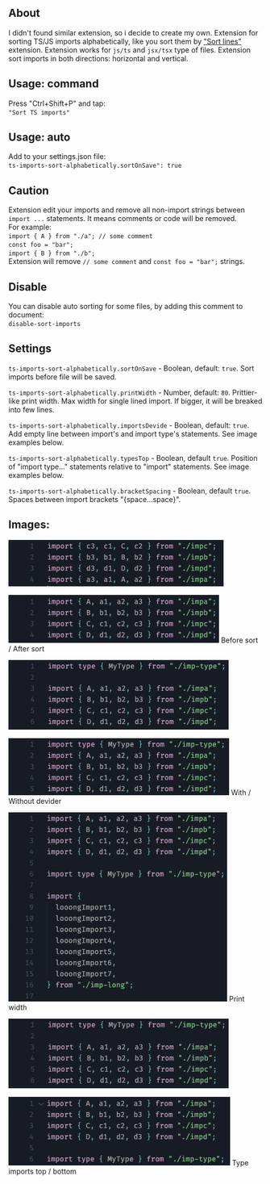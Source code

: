 ## About

I didn't found similar extension, so i decide to create my own. Extension for sorting TS/JS imports alphabetically, like you sort them by ["Sort lines"](https://marketplace.visualstudio.com/items?itemName=Tyriar.sort-lines) extension. Extension works for `js/ts` and `jsx/tsx` type of files. Extension sort imports in both directions: horizontal and vertical.

## Usage: command

Press "Ctrl+Shift+P" and tap:\
`"Sort TS imports"`

## Usage: auto

Add to your settings.json file:\
`ts-imports-sort-alphabetically.sortOnSave": true`

## Caution

Extension edit your imports and remove all non-import strings between `import ...` statements. It means comments or code will be removed.\
For example:\
`import { A } from "./a"; // some comment` \
`const foo = "bar";`\
`import { B } from "./b";`\
Extension will remove `// some comment` and `const foo = "bar";` strings.

## Disable

You can disable auto sorting for some files, by adding this comment to document:\
`disable-sort-imports`

## Settings

`ts-imports-sort-alphabetically.sortOnSave` - Boolean, default: `true`. Sort imports before file will be saved.

`ts-imports-sort-alphabetically.printWidth` - Number, default: `80`. Prittier-like print width. Max width for single lined import. If bigger, it will be breaked into few lines.

`ts-imports-sort-alphabetically.importsDevide` - Boolean, default: `true`. Add empty line between import's and import type's statements. See image examples below.

`ts-imports-sort-alphabetically.typesTop` - Boolean, default `true`. Position of "import type..." statements relative to "import" statements. See image examples below.

`ts-imports-sort-alphabetically.bracketSpacing` - Boolean, default `true`. Spaces between import brackets "{space...space}".

## Images:

![example-image](https://github.com/vladbelozertsev/ts-imports-sort-alphabetically/blob/main/images/basic-before.png?raw=true)

![example-image](https://github.com/vladbelozertsev/ts-imports-sort-alphabetically/blob/main/images/basic-after.png?raw=true)
Before sort / After sort

![example-image](https://github.com/vladbelozertsev/ts-imports-sort-alphabetically/blob/main/images/devider-with.png?raw=true)

![example-image](https://github.com/vladbelozertsev/ts-imports-sort-alphabetically/blob/main/images/devider-without.png?raw=true)
With / Without devider

![example-image](https://github.com/vladbelozertsev/ts-imports-sort-alphabetically/blob/main/images/print-width.png?raw=true)
Print width

![example-image](https://github.com/vladbelozertsev/ts-imports-sort-alphabetically/blob/main/images/types-top.png?raw=true)

![example-image](https://github.com/vladbelozertsev/ts-imports-sort-alphabetically/blob/main/images/tytes-bottom.png?raw=true)
Type imports top / bottom
